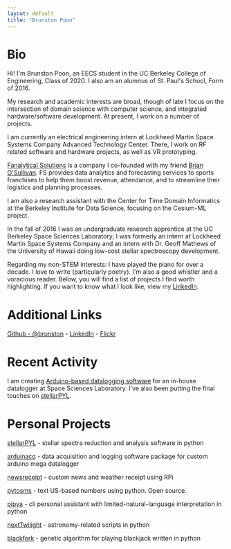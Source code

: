 ```yaml
---
layout: default
title: "Brunston Poon"
---
```


Bio
===

Hi! I'm Brunston Poon, an EECS student in the UC Berkeley College of Engineering, Class of 2020. I also am an alumnus of St. Paul's School, Form of 2016.

My research and academic interests are broad, though of late I focus on the intersection of domain science with computer science, and integrated hardware/software development. At present, I work on a number of projects.

I am currently an electrical engineering intern at Lockheed Martin Space Systems Company Advanced Technology Center. There, I work on RF related software and hardware projects, as well as VR prototyping.

[Fanalytical Solutions](http://fanalytical.solutions/) is a company I co-founded with my friend [Brian O'Sullivan](https://www.linkedin.com/in/bdosullivan/). FS provides data analytics and forecasting services to sports franchises to help them boost revenue, attendance, and to streamline their logistics and planning processes.

I am also a research assistant with the Center for Time Domain Informatics at the Berkeley Institute for Data Science, focusing on the Cesium-ML project.

In the fall of 2016 I was an undergraduate research apprentice at the UC Berkeley Space Sciences Laboratory; I was formerly an intern at Lockheed Martin Space Systems Company and an intern with Dr. Geoff Mathews of the University of Hawaii doing low-cost stellar spectroscopy development.

Regarding my non-STEM interests: I have played the piano for over a decade. I love to write (particularly poetry). I'm also a good whistler and a voracious reader. Below, you will find a list of projects I find worth highlighting. If you want to know what I look like, view my [LinkedIn](https://linkedin.com/in/brunston).

Additional Links
================

[Github - @brunston](https://github.com/brunston) - [LinkedIn](https://linkedin.com/in/brunston) - [Flickr](https://www.flickr.com/photos/purplejellyfish/)

Recent Activity
===============

I am creating [Arduino-based datalogging software](https://github.com/brunston/arduinacq) for an in-house datalogger at Space Sciences Laboratory. I've also been putting the final touches on [stellarPYL](http://brunston.io/stellarpyl).

Personal Projects
=================

[stellarPYL](http://brunston.io/stellarpyl) - stellar spectra reduction and analysis software in python

[arduinacq](http://github.com/brunston/arduinacq) - data acquisition and logging software package for custom arduino mega datalogger

[newsreceipt](https://github.com/brunston/newsreceipt) - custom news and weather receipt using RPi

[pytosms](https://github.com/brunston/pytosms) - text US-based numbers using python. Open source.

[pipya](http://github.com/brunston/pipya) - cli personal assistant with limited-natural-language interpretation in python

[nextTwilight](http://github.com/brunston/nexttwilight) - astronomy-related scripts in python

[blackfork](http://github.com/brunston/blackfork) - genetic algorithm for playing blackjack written in python

